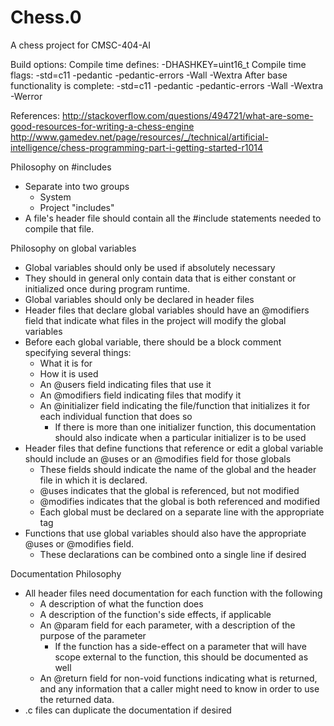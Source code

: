 Chess.0
=======
A chess project for CMSC-404-AI

Build options:
  Compile time defines:
    -DHASHKEY=uint16_t
  Compile time flags:
      -std=c11 -pedantic -pedantic-errors -Wall -Wextra
    After base functionality is complete:
      -std=c11 -pedantic -pedantic-errors -Wall -Wextra -Werror
      
References:
  http://stackoverflow.com/questions/494721/what-are-some-good-resources-for-writing-a-chess-engine
  http://www.gamedev.net/page/resources/_/technical/artificial-intelligence/chess-programming-part-i-getting-started-r1014

Philosophy on #includes
  - Separate into two groups
    - System <includes>
    - Project "includes"
  - A file's header file should contain all the #include statements needed to
    compile that file.
    
Philosophy on global variables
  - Global variables should only be used if absolutely necessary
  - They should in general only contain data that is either constant or 
    initialized once during program runtime.
  - Global variables should only be declared in header files
  - Header files that declare global variables should have an @modifiers field
    that indicate what files in the project will modify the global variables
  - Before each global variable, there should be a block comment specifying
    several things:
    - What it is for
    - How it is used
    - An @users field indicating files that use it
    - An @modifiers field indicating files that modify it
    - An @initializer field indicating the file/function that initializes it
      for each individual function that does so
      - If there is more than one initializer function, this documentation
        should also indicate when a particular initializer is to be used
  - Header files that define functions that reference or edit a global
    variable should include an @uses or an @modifies field for those globals
    - These fields should indicate the name of the global and the header file
      in which it is declared.
    - @uses indicates that the global is referenced, but not modified
    - @modifies indicates that the global is both referenced and modified
    - Each global must be declared on a separate line with the appropriate tag
  - Functions that use global variables should also have the appropriate @uses
    or @modifies field. 
    - These declarations can be combined onto a single line if desired
    
Documentation Philosophy
  - All header files need documentation for each function with the following
    - A description of what the function does
    - A description of the function's side effects, if applicable
    - An @param field for each parameter, with a description of the purpose of
      the parameter
      - If the function has a side-effect on a parameter that will have scope
        external to the function, this should be documented as well
    - An @return field for non-void functions indicating what is returned, and
      any information that a caller might need to know in order to use the
      returned data.
  - .c files can duplicate the documentation if desired
    